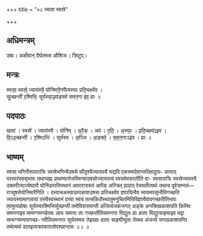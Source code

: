 +++
title = "०८ स्वसा स्वस्रे"

+++
## अधिमन्त्रम्
उषाः। कक्षीवान् दैर्घतमस औशिजः। त्रिष्टुप्।

## मन्त्रः
स्वसा॒ स्वस्रे॒ ज्याय॑स्यै॒ योनि॑मारै॒गपै॑त्यस्याः प्रति॒चक्ष्ये॑व ।  
व्यु॒च्छन्ती॑ र॒श्मिभिः॒ सूर्य॑स्या॒ञ्ज्य॑ङ्क्ते समन॒गा इ॑व॒ व्राः ॥

## पदपाठः
खसा॑ । स्वस्रे॑ । ज्याय॑स्यै । योनि॑म् । अ॒रै॒क् । अप॑ । ए॒ति॒ । अ॒स्याः॒ । प्र॒ति॒चक्ष्य॑ऽइव ।  
वि॒ऽउ॒च्छन्ती॑ । र॒श्मिऽभिः॑ । सूर्य॑स्य । अ॒ञ्जि । अ॒ङ्क्ते॒ । स॒म॒न॒गाःऽइ॑व । व्राः ॥

## भाष्यम्
स्वसा भगिनीरूपारात्रिः स्वस्रेभगिन्यैउषसे कीदृश्यैज्यायस्यै यद्यपि एकस्मादेवान्तरिक्षादुत्प- न्नत्वात् परस्परंस्वसृभावः तथाप्यह्नः प्राथम्यात्तेजस्विन्याउषसोज्यायस्त्वं स्वयमेवसरतीति वा- स्वसारात्रिः स्वस्रेज्ययस्यै उक्तरीत्याज्येष्ठायै योनिंउत्पत्तिस्थानं अपररात्ररूपं आरैक् अरिचत् प्रादात् रेचयतीत्यर्थः तथाच पूर्वत्राम्नतं—रात्र्युषसेयोनिमारैगिति । दत्त्वाचअस्याउत्पन्नायाउषसः प्रतिचक्ष्येव ज्ञापयित्वैव स्वयमपसृत्यैतिगच्छति ज्यायस्यामागतायां तस्यैस्वस्थानं दत्त्वा स्वयं तत्सन्निधौस्थातुमनुचितमितिविज्ञायैवापगच्छतीतिभावः एवमुत्पन्नोषाः सूर्यस्यरश्मिभिर्व्युच्छन्ती तमोविवासयन्ती अंजिव्यंजकंजगत् अङ्के अनक्तिप्रकाशयति किमिव समनगाइव सम्यग्गमनहेतवः आपः समनाः ताः गच्छन्तीतिसमनगाः विद्युतः व्राः व्राताः विद्युत्सङ्घाइव यद्वा सम्यग्गमनायगच्छ- न्तीतिसमनगाः सूर्यरश्मयः तेइवव्राः व्राताः सङ्घीभूताः तेयथा अंजन्ते जगत्प्रकाशयन्ति तथेत्यर्थः व्रातइत्यत्रतकारलोपश्छान्दसः ॥ ८ ॥